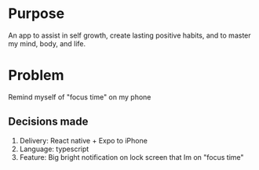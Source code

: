 # Purpose
An app to assist in self growth, create lasting positive habits, and to master my mind, body, and life.

# Problem 
Remind myself of "focus time" on my phone

## Decisions made
1. Delivery: React native + Expo to iPhone
2. Language: typescript
3. Feature: Big bright notification on lock screen that Im on "focus time"